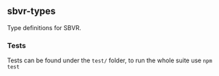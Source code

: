 ## sbvr-types

Type definitions for SBVR.

### Tests

Tests can be found under the `test/` folder, to run the whole suite use `npm test`
